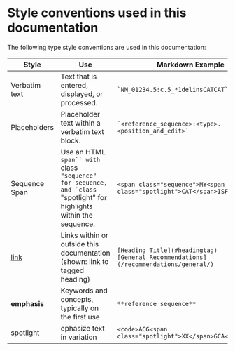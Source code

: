# Style conventions used in this documentation

The following type style conventions are used in this documentation:

| Style          | Use                                             | Markdown Example         | Rendered Example    |
| -------------- | --------------                                  | ---------------------    | ------------------- |
| Verbatim text  | Text that is entered, displayed, or processed. | `` `NM_01234.5:c.5_*1delinsCATCAT` ``    | `NM_01234.5:c.5_*1delinsCATCAT` |
| Placeholders    | Placeholder text within a verbatim text block.  | `` `<reference_sequence>:<type>.<position_and_edit>` ``          | `<reference_sequence>:<type>.<position_and_edit>` |
| Sequence Span  | Use an HTML `span`` with `class`` "sequence" for sequence, and `class`` "spotlight" for highlights within the sequence. | `<span class="sequence">MY<span class="spotlight">CAT</span>ISFRED</span>` | <span class="sequence">MY<span class="spotlight">CAT</span>ISFRED</span> |
| [link]()       | Links within or outside this documentation (shown: link to tagged heading)      | `[Heading Title](#headingtag)`<br>`[General Recommendations](/recommendations/general/)`        | [Heading Title](#headingtag)<br>[General Recommendations](/recommendations/general/)     |
| **emphasis**       | Keywords and concepts, typically on the first use            | `**reference sequence**` | **reference sequence**  |
| spotlight  | ephasize text in variation | `<code>ACG<span class="spotlight">XX</span>GCA</code>` | <code>ACG<span class="spotlight">XX</span>GCA</code>  |

